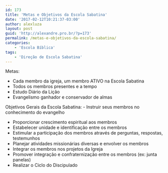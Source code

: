 ```yaml
---
id: 173
title: 'Metas e Objetivos da Escola Sabatina'
date: '2017-02-12T10:21:37-03:00'
author: alexluza
layout: post
guid: 'http://alexandre.pro.br/?p=173'
permalink: /metas-e-objetivos-da-escola-sabatina/
categories:
    - 'Escola Bíblica'
tags:
    - 'Direção de Escola Sabatina'
---
```


Metas:

- Cada membro da igreja, um membro ATIVO na Escola Sabatina
- Todos os membros presentes e a tempo
- Estudo Diário da Lição
- Evangelismo ganhador e conservador de almas

Objetivos Gerais da Escola Sabatina: - Instruir seus membros no conhecimento do evangelho
- Proporcionar crescimento espiritual aos membros
- Estabelecer unidade e identificação entre os membros
- Estimular a participação dos membros através de perguntas, respostas, testemunhos
- Planejar atividades missionárias diversas e envolver os membros
- Integrar os membros nos projetos da Igreja
- Promover integração e confraternização entre os membros (ex: junta panelas)
- Realizar o Ciclo do Discipulado